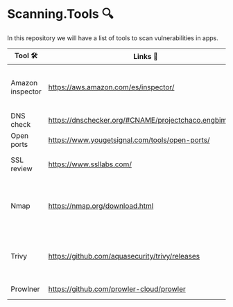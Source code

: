 # Scanning.Tools 🔍
In this repository we will have a list of tools to scan vulnerabilities in apps.

| Tool 🛠️              | Links  💭                       | Scanning⚙️                     |
|------------------    |-------------------------------------|------------------------------|
| Amazon inspector     |  https://aws.amazon.com/es/inspector/    | Escanea imagenes de ECR, escanea ec2 and lambdas   |
| DNS check            | https://dnschecker.org/#CNAME/projectchaco.engbim.com | Servidores y VMs            |
| Open ports           | https://www.yougetsignal.com/tools/open-ports/ | Open ports in the servers   |
| SSL review           | https://www.ssllabs.com/ | Vulnerabilities SSL/TLS and more   |
| Nmap                 | https://nmap.org/download.html | Escanea versiones viejas de paquetes y puertos abiertos   |
| Trivy                |  https://github.com/aquasecurity/trivy/releases | Escanea las imagenes de los docker en los pipelines CD/CI  |
| Prowlner             |  https://github.com/prowler-cloud/prowler | Vulnerabilities in AWS  |
